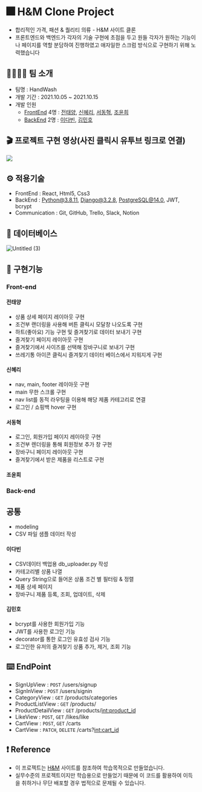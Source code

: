 # 🎆 H&M Clone Project
- 합리적인 가격, 패션 & 퀄리티 의류 - H&M 사이트 클론
- 프론트엔드와 백엔드가 각자의 기술 구현에 초점을 두고 
  원들 각자가 원하는 기능이나 페이지를 역할 분담하여 진행하였고 애자일한 스크럼 방식으로 구현하기 위해 노력했습니다 


## 👩‍👩‍👧‍👦 팀 소개
- 팀명 : HandWash 
- 개발 기간 : 2021.10.05 ~ 2021.10.15
- 개발 인원
  - [FrontEnd](https://github.com/xodid157/25-1st-HandWash-frontend) 4명 : [전태양](), [신혜리](), [서동혁](), [조윤희]()
  - [BackEnd](https://github.com/wecode-bootcamp-korea/25-1st-HandWash-backend) 2명 : [이다빈](), [김민호]()

## 🎬 프로젝트 구현 영상(사진 클릭시 유투브 링크로 연결)
[![](https://user-images.githubusercontent.com/80348575/137651483-3af5a602-d906-44fb-b416-074c43ad0b7b.gif)](https://youtu.be/tvOq2XdUw_M)

## ⚙️ 적용기술
- FrontEnd : React, Html5, Css3
- BackEnd : Python@3.8.11, Django@3.2.8, PostgreSQL@14.0, JWT, bcrypt
- Communication : Git, GitHub, Trello, Slack, Notion

## 💾 데이터베이스 
![Untitled (3)](https://user-images.githubusercontent.com/80348575/137650648-fe50bc9e-2ed6-4cc9-abfb-8253c3ba3013.png)


## 📒 구현기능

### Front-end

#### 전태양
- 상품 상세 페이지 레이아웃 구현
- 조건부 랜더링을 사용해 버튼 클릭시 모달창 나오도록 구현
- 하트(좋아요) 기능 구현 및 즐겨찾기로 데이터 보내기 구현
- 즐겨찾기 페이지 레이아웃 구현
- 즐겨찾기에서 사이즈를 선택해 장바구니로 보내기 구현
- 쓰레기통 아이콘 클릭시 즐겨찾기 데이터 베이스에서 지워지게 구현

#### 신혜리
- nav, main, footer 레이아웃 구현
- main 무한 스크롤 구현
- nav list를 동적 라우팅을 이용해 해당 제품 카테고리로 연결
- 로그인 / 쇼핑백 hover 구현


#### 서동혁
- 로그인, 회원가입 페이지 레이아웃 구현
- 조건부 렌더링을 통해 회원정보 추가 창 구현
- 장바구니 페이지 레이아웃 구현
- 즐겨찾기에서 받은 제품을 리스트로 구현
#### 조윤희

### Back-end

## 공통
- modeling
- CSV 파일 샘플 데이터 작성

#### 이다빈
- CSV데이터 백업용 db_uploader.py 작성
- 카테고리별 상품 나열
- Query String으로 들어온 상품 조건 별 필터링 & 정렬
- 제품 상세 페이지
- 장바구니 제품 등록, 조회, 업데이트, 삭제

#### 김민호
- bcrypt를 사용한 회원가입 기능
- JWT를 사용한 로그인 기능
- decorator를 통한 로그인 유효성 검사 기능
- 로그인한 유저의 즐겨찾기 상품 추가, 제거, 조회 기능


## ⌨️ EndPoint
- SignUpView : `POST` /users/signup
- SignInView : `POST` /users/signin
- CategoryView : `GET` /products/categories
- ProductListView : `GET` /products/
- ProductDetailView : `GET` /products/<int:product_id>
- LikeView : `POST`, `GET` /likes/like
- CartView : `POST`, `GET` /carts
- CartView : `PATCH`, `DELETE` /carts?<int:cart_id>




## ❗️ Reference
- 이 프로젝트는 [H&M](https://www2.hm.com/ko_kr/index.html) 사이트를 참조하여 학습목적으로 만들었습니다.
- 실무수준의 프로젝트이지만 학습용으로 만들었기 때문에 이 코드를 활용하여 이득을 취하거나 무단 배포할 경우 법적으로 문제될 수 있습니다.
